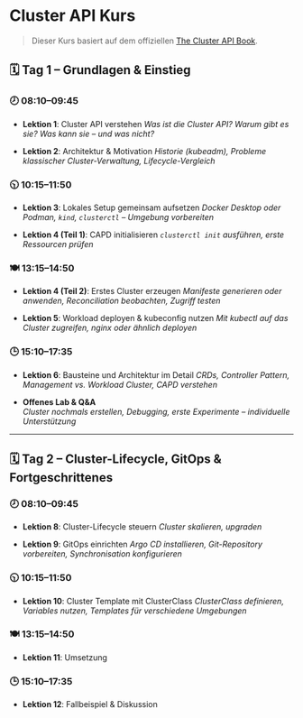 # Cluster API Kurs

> Dieser Kurs basiert auf dem offiziellen [The Cluster API Book](https://cluster-api.sigs.k8s.io).

## 🗓️ Tag 1 – Grundlagen & Einstieg

### 🕗 08:10–09:45

- **Lektion 1**: Cluster API verstehen
  _Was ist die Cluster API? Warum gibt es sie? Was kann sie – und was nicht?_

- **Lektion 2**: Architektur & Motivation
  _Historie (kubeadm), Probleme klassischer Cluster-Verwaltung, Lifecycle-Vergleich_

### 🕥 10:15–11:50

- **Lektion 3**: Lokales Setup gemeinsam aufsetzen
  _Docker Desktop oder Podman, `kind`, `clusterctl` – Umgebung vorbereiten_

- **Lektion 4 (Teil 1)**: CAPD initialisieren
  _`clusterctl init` ausführen, erste Ressourcen prüfen_

### 🍽️ 13:15–14:50

- **Lektion 4 (Teil 2)**: Erstes Cluster erzeugen
  _Manifeste generieren oder anwenden, Reconciliation beobachten, Zugriff testen_

- **Lektion 5**: Workload deployen & kubeconfig nutzen
  _Mit kubectl auf das Cluster zugreifen, nginx oder ähnlich deployen_

### 🕒 15:10–17:35

- **Lektion 6**: Bausteine und Architektur im Detail
  _CRDs, Controller Pattern, Management vs. Workload Cluster, CAPD verstehen_

- **Offenes Lab & Q&A**  
  _Cluster nochmals erstellen, Debugging, erste Experimente – individuelle Unterstützung_

---

## 🗓️ Tag 2 – Cluster-Lifecycle, GitOps & Fortgeschrittenes

### 🕗 08:10–09:45

- **Lektion 8**: Cluster-Lifecycle steuern
  _Cluster skalieren, upgraden_

- **Lektion 9**: GitOps einrichten
  _Argo CD installieren, Git-Repository vorbereiten, Synchronisation konfigurieren_

### 🕥 10:15–11:50

- **Lektion 10**: Cluster Template mit ClusterClass
  _ClusterClass definieren, Variables nutzen, Templates für verschiedene Umgebungen_

### 🍽️ 13:15–14:50

- **Lektion 11**: Umsetzung

### 🕒 15:10–17:35

- **Lektion 12**: Fallbeispiel & Diskussion

